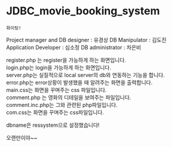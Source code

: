 # JDBC_movie_booking_system
```
화이팅!
```
Project manager and DB designer : 유경상
DB Manipulator : 김도진
Application Developer : 심소정
DB administrator : 차은비


register.php 는 register을 가능하게 하는 화면입니다.<br>
login.php는 login을 가능하게 하는 화면입니다.<br>
server.php는 실질적으로 local server의 db와 연동하는 기능을 합니다.<br>
error.php는 error상황이 발생했을 때 알려주는 화면을 출력합니다.<br>
main.css는 화면을 꾸며주는 css 파일입니다.<br>
comment.php 는 영화의 디테일을 보여주는 파일입니다.<br>
comment.inc.php는 그와 관련된 php파일입니다. <br>
com.css는 화면을 꾸며주는 css파일입니다. <br>

dbname은 ressystem으로 설정했습니다! 


오랜만이야~~
